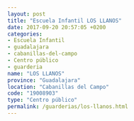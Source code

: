 ```yaml
---
layout: post
title: "Escuela Infantil LOS LLANOS"
date: 2017-09-20 20:57:05 +0200
categories:
- Escuela Infantil
- guadalajara
- cabanillas-del-campo
- Centro público
- guarderia
name: "LOS LLANOS"
province: "Guadalajara"
location: "Cabanillas del Campo"
code: "19008903"
type: "Centro público"
permalink: /guarderias/los-llanos.html
---
```


